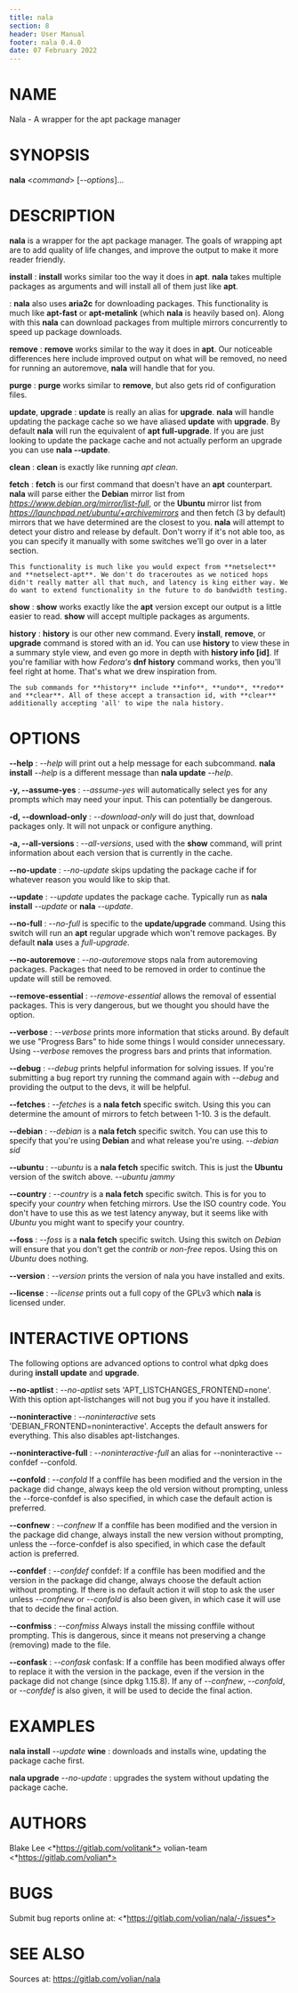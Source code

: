 ```yaml
---
title: nala
section: 8
header: User Manual
footer: nala 0.4.0
date: 07 February 2022
---
```

# NAME
Nala - A wrapper for the apt package manager

# SYNOPSIS
**nala** <*command*> [*\--options*]...

# DESCRIPTION
**nala** is a wrapper for the apt package manager. The goals of wrapping apt are
to add quality of life changes, and improve the output to make it more reader friendly.

**install**
: **install** works similar too the way it does in **apt**. **nala** takes multiple packages as arguments and will install all of them just like **apt**.

: **nala** also uses **aria2c** for downloading packages. This functionality is much like **apt-fast** or **apt-metalink** (which **nala** is heavily based on). Along with this **nala** can download packages from multiple mirrors concurrently to speed up package downloads.

**remove**
: **remove** works similar to the way it does in **apt**. Our noticeable differences here include improved output on what will be removed, no need for running an autoremove, **nala** will handle that for you.

**purge**
: **purge** works similar to **remove**, but also gets rid of configuration files.

**update**, **upgrade**
: **update** is really an alias for **upgrade**. **nala** will handle updating the package cache so we have aliased **update** with **upgrade**. By default **nala** will run the equivalent of **apt full-upgrade**. If you are just looking to update the package cache and not actually perform an upgrade you can use **nala --update**.

**clean**
: **clean** is exactly like running *apt clean*.

**fetch**
: **fetch** is our first command that doesn't have an **apt** counterpart. **nala** will parse either the **Debian** mirror list from *https://www.debian.org/mirror/list-full*, or the **Ubuntu** mirror list from *https://launchpad.net/ubuntu/+archivemirrors* and then fetch (3 by default) mirrors that we have determined are the closest to you. **nala** will attempt to detect your distro and release by default. Don't worry if it's not able too, as you can specify it manually with some switches we'll go over in a later section.

	This functionality is much like you would expect from **netselect** and **netselect-apt**. We don't do traceroutes as we noticed hops didn't really matter all that much, and latency is king either way. We do want to extend functionality in the future to do bandwidth testing.

**show**
: **show** works exactly like the **apt** version except our output is a little easier to read. **show** will accept multiple packages as arguments.

**history**
: **history** is our other new command. Every **install**, **remove**, or **upgrade** command is stored with an id. You can use **history** to view these in a summary style view, and even go more in depth with **history info [id]**. If you're familiar with how *Fedora's* **dnf history** command works, then you'll feel right at home. That's what we drew inspiration from.

	The sub commands for **history** include **info**, **undo**, **redo** and **clear**. All of these accept a transaction id, with **clear** additionally accepting 'all' to wipe the nala history.

# OPTIONS
**\--help**
: *\--help* will print out a help message for each subcommand. **nala install** *\--help* is a different message than **nala update** *\--help*.

**-y, \--assume-yes**
: *\--assume-yes* will automatically select yes for any prompts which may need your input. This can potentially be dangerous.

**-d, \--download-only**
: *\--download-only* will do just that, download packages only. It will not unpack or configure anything.

**-a, \--all-versions**
: *\--all-versions*, used with the **show** command, will print information about each version that is currently in the cache.

**\--no-update**
: *\--no-update* skips updating the package cache if for whatever reason you would like to skip that.

**\--update**
: *\--update* updates the package cache. Typically run as **nala install** *\--update* or **nala** *\--update*.

**\--no-full**
: *\--no-full* is specific to the **update/upgrade** command. Using this switch will run an **apt** regular upgrade which won't remove packages. By default **nala** uses a *full-upgrade*.

**\--no-autoremove**
: *\--no-autoremove* stops nala from autoremoving packages. Packages that need to be removed in order to continue the update will still be removed.

**\--remove-essential**
: *\--remove-essential* allows the removal of essential packages. This is very dangerous, but we thought you should have the option.

**\--verbose**
: *\--verbose* prints more information that sticks around. By default we use "Progress Bars" to hide some things I would consider unnecessary. Using *--verbose* removes the progress bars and prints that information.

**\--debug**
: *\--debug* prints helpful information for solving issues. If you're submitting a bug report try running the command again with *\--debug* and providing the output to the devs, it will be helpful.

**\--fetches**
: *\--fetches* is a **nala fetch** specific switch. Using this you can determine the amount of mirrors to fetch between 1-10. 3 is the default.

**\--debian**
: *\--debian* is a **nala fetch** specific switch. You can use this to specify that you're using **Debian** and what release you're using. *\--debian sid*

**\--ubuntu**
: *\--ubuntu* is a **nala fetch** specific switch. This is just the **Ubuntu** version of the switch above. *\--ubuntu jammy*

**\--country**
: *\--country* is a **nala fetch** specific switch. This is for you to specify your *country* when fetching mirrors. Use the ISO country code. You don't have to use this as we test latency anyway, but it seems like with *Ubuntu* you might want to specify your country.

**\--foss**
: *\--foss* is a **nala fetch** specific switch. Using this switch on *Debian* will ensure that you don't get the *contrib* or *non-free* repos. Using this on *Ubuntu* does nothing.

**\--version**
: *\--version* prints the version of nala you have installed and exits.

**\--license**
: *\--license* prints out a full copy of the GPLv3 which **nala** is licensed under.

# INTERACTIVE OPTIONS
The following options are advanced options to control what dpkg does during **install** **update** and **upgrade**.

**\--no-aptlist**
: *\--no-aptlist* sets 'APT_LISTCHANGES_FRONTEND=none'. With this option apt-listchanges will not bug you if you have it installed.

**\--noninteractive**
: *\--noninteractive* sets 'DEBIAN_FRONTEND=noninteractive'. Accepts the default answers for everything. This also disables apt-listchanges.

**\--noninteractive-full**
: *\--noninteractive-full* an alias for --noninteractive --confdef --confold.

**\--confold**
: *\--confold* If a conffile has been modified and the version in the package did change, always keep the old version without prompting, unless the --force-confdef is also specified, in which case the default action is preferred.

**\--confnew**
: *\--confnew* If a conffile has been modified and the version in the package did change, always install the new version without prompting, unless the --force-confdef is also specified, in which case the default action is preferred.

**\--confdef**
: *\--confdef* confdef: If a conffile has been modified and the version in the package did change, always choose the default action without prompting. If there is no default action it will stop to ask the user unless *\--confnew* or *\--confold* is also been given, in which case it will use that to decide the final action.

**\--confmiss**
: *\--confmiss* Always install the missing conffile without prompting. This is dangerous, since it means not preserving a change (removing) made to the file.

**\--confask**
: *\--confask* confask: If a conffile has been modified always offer to replace it with the version in the package, even if the version in the package did not change (since dpkg 1.15.8).  If any of *\--confnew*, *\--confold*, or *\--confdef* is also given, it will be used to decide the final action.

# EXAMPLES
**nala install** *\--update* **wine**
: downloads and installs wine, updating the package cache first.

**nala upgrade** *\--no-update*
: upgrades the system without updating the package cache.

# AUTHORS
Blake Lee <*https://gitlab.com/volitank*>
volian-team <*https://gitlab.com/volian*>

# BUGS
Submit bug reports online at: <*https://gitlab.com/volian/nala/-/issues*>

# SEE ALSO
Sources at: <https://gitlab.com/volian/nala>
